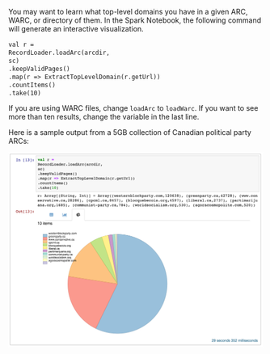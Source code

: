 You may want to learn what top-level domains you have in a given ARC, WARC, or directory of them. In the Spark Notebook, the following command will generate an interactive visualization.

```
val r = 
RecordLoader.loadArc(arcdir, 
sc) 
.keepValidPages() 
.map(r => ExtractTopLevelDomain(r.getUrl)) 
.countItems() 
.take(10) 
```

If you are using WARC files, change `loadArc` to `loadWarc`. If you want to see more than ten results, change the variable in the last line. 

Here is a sample output from a 5GB collection of Canadian political party ARCs:

![Spark notebook showing pie chart output](https://raw.githubusercontent.com/ianmilligan1/WAHR/master/images/Spark-Notebook.png)